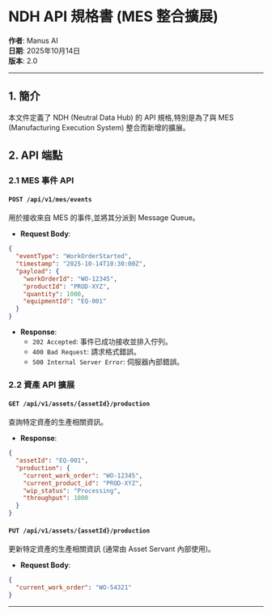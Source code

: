# NDH API 規格書 (MES 整合擴展)

**作者**: Manus AI  
**日期**: 2025年10月14日  
**版本**: 2.0

---

## 1. 簡介

本文件定義了 NDH (Neutral Data Hub) 的 API 規格,特別是為了與 MES (Manufacturing Execution System) 整合而新增的擴展。

## 2. API 端點

### 2.1 MES 事件 API

#### `POST /api/v1/mes/events`

用於接收來自 MES 的事件,並將其分派到 Message Queue。

- **Request Body**:

```json
{
  "eventType": "WorkOrderStarted",
  "timestamp": "2025-10-14T10:30:00Z",
  "payload": {
    "workOrderId": "WO-12345",
    "productId": "PROD-XYZ",
    "quantity": 1000,
    "equipmentId": "EQ-001"
  }
}
```

- **Response**:
  - `202 Accepted`: 事件已成功接收並排入佇列。
  - `400 Bad Request`: 請求格式錯誤。
  - `500 Internal Server Error`: 伺服器內部錯誤。

### 2.2 資產 API 擴展

#### `GET /api/v1/assets/{assetId}/production`

查詢特定資產的生產相關資訊。

- **Response**:

```json
{
  "assetId": "EQ-001",
  "production": {
    "current_work_order": "WO-12345",
    "current_product_id": "PROD-XYZ",
    "wip_status": "Processing",
    "throughput": 1000
  }
}
```

#### `PUT /api/v1/assets/{assetId}/production`

更新特定資產的生產相關資訊 (通常由 Asset Servant 內部使用)。

- **Request Body**:

```json
{
  "current_work_order": "WO-54321"
}
```

---

